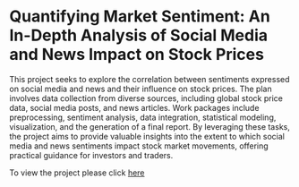 # Quantifying Market Sentiment: An In-Depth Analysis of Social Media and News Impact on Stock Prices

This project seeks to explore the correlation between sentiments expressed on social media and news and their influence on stock prices. The plan involves data collection from diverse sources, including global stock price data, social media posts, and news articles. Work packages include preprocessing, sentiment analysis, data integration, statistical modeling, visualization, and the generation of a final report. By leveraging these tasks, the project aims to provide valuable insights into the extent to which social media and news sentiments impact stock market movements, offering practical guidance for investors and traders.

To view the project please click [here](https://github.com/mohdahmedasif/made-template/blob/main/project/report.ipynb)